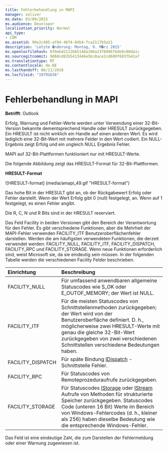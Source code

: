 ```yaml
---
title: Fehlerbehandlung in MAPI
manager: soliver
ms.date: 03/09/2015
ms.audience: Developer
localization_priority: Normal
api_type:
- COM
ms.assetid: 99e2c485-af84-46f4-84b4-fca2117b5a21
description: 'Letzte �nderung: Montag, 9. M�rz 2015'
ms.openlocfilehash: 6f0ebd2112b65140a106a1376896f6de9c00da1c
ms.sourcegitcommit: 9d60cd82b5413446e5bc8ace2cd689f683fb41a7
ms.translationtype: MT
ms.contentlocale: de-DE
ms.lasthandoff: 06/11/2018
ms.locfileid: "19791636"
---
```

# <a name="error-handling-in-mapi"></a>Fehlerbehandlung in MAPI

**Betrifft**: Outlook 
  
Erfolg, Warnung und Fehler-Werte werden unter Verwendung einer 32-Bit-Version bekannte dementsprechend Handle oder HRESULT zurückgegeben. Ein HRESULT ist nicht wirklich ein Handle auf einen anderen Wert. Es wird lediglich eine 32-Bit-Wert mit mehrere Felder in den Wert codiert. Ein NULL-Ergebnis zeigt Erfolg und ein ungleich NULL Ergebnis Fehler.
  
MAPI auf 32-Bit-Plattformen funktioniert nur mit HRESULT-Werte.
  
Die folgende Abbildung zeigt das HRESULT-Format für 32-Bit-Plattformen.
  
**HRESULT-Format**
  
![HRESULT-format] (media/amapi_49.gif "HRESULT-format")
  
Das hohe Bit in der HRESULT gibt an, ob der Rückgabewert Erfolg oder Fehler darstellt. Wenn der Wert Erfolg gibt 0 (null) festgelegt, an. Wenn auf 1 festgelegt, es einen Fehler angibt.
  
Die R, C, N und R Bits sind in der HRESULT reserviert.
  
Das Feld Facility in beiden Versionen gibt den Bereich der Verantwortung für den Fehler. Es gibt verschiedene Funktionen, aber die Mehrheit der MAPI-Fehler verwenden FACILITY_ITF Benutzeroberflächenfehler darstellen. Werden die am häufigsten verwendeten Funktionen, die derzeit verwendet werden: FACILITY_NULL, FACILITY_ITF, FACILITY_DISPATCH, FACILITY_RPC und FACILITY_STORAGE. Wenn neue Funktionen erforderlich sind, weist Microsoft sie, da sie eindeutig sein müssen. In der folgenden Tabelle werden die verschiedenen Facility Felder beschrieben.
  
|Einrichtung|Beschreibung|
|:-----|:-----|
|FACILITY_NULL  <br/> |Für umfassend anwendbaren allgemeine Statuscodes wie S_OK oder E_OUTOF_MEMORY; der Wert ist NULL.  <br/> |
|FACILITY_ITF  <br/> |Für die meisten Statuscodes von Schnittstellenmethoden zurückgegeben; der Wert wird von der Benutzeroberfläche definiert. D. h., möglicherweise zwei HRESULT-Werte mit genau die gleiche 32-Bit-Wert zurückgegeben von zwei verschiedenen Schnittstellen verschiedene Bedeutungen haben.  <br/> |
|FACILITY_DISPATCH  <br/> |Für späte Bindung [IDispatch](http://msdn.microsoft.com/en-us/library/ms221608.aspx) -Schnittstelle Fehler.  <br/> |
|FACILITY_RPC  <br/> |Für Statuscodes von Remoteprozeduraufrufe zurückgegeben.  <br/> |
|FACILITY_STORAGE  <br/> |Für Statuscodes [IStorage](http://msdn.microsoft.com/en-us/library/aa380015%28VS.85%29.aspx) oder [IStream](http://msdn.microsoft.com/en-us/library/aa380034%28VS.85%29.aspx) Aufrufe von Methoden für strukturierte Speicher zurückgegeben. Statuscodes Code (unteren 16 Bit) Werte im Bereich von Windows-Fehlercodes (d. h., kleiner als 256) haben dieselbe Bedeutung wie die entsprechende Windows-Fehler.  <br/> |
   
Das Feld ist eine eindeutige Zahl, die zum Darstellen der Fehlermeldung oder einer Warnung zugewiesen ist.
  

